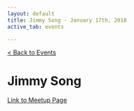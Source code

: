 ```yaml
---
layout: default
title: Jimmy Song - January 17th, 2018
active_tab: events

---
```


[< Back to Events](/events)


# Jimmy Song

[Link to Meetup Page](https://www.meetup.com/BitcoinCharlotte/events/246098565/)